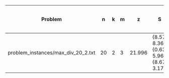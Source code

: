 |Problem|n|k|m|z|S|CPU|number of generated nodes|
|---|---|---|---|---|---|---|---|
|problem_instances/max_div_20_2.txt|20|2|3|21.996|{8.57, 8.36}, {0.63, 5.96}, {8.67, 3.17}|2686|117|
